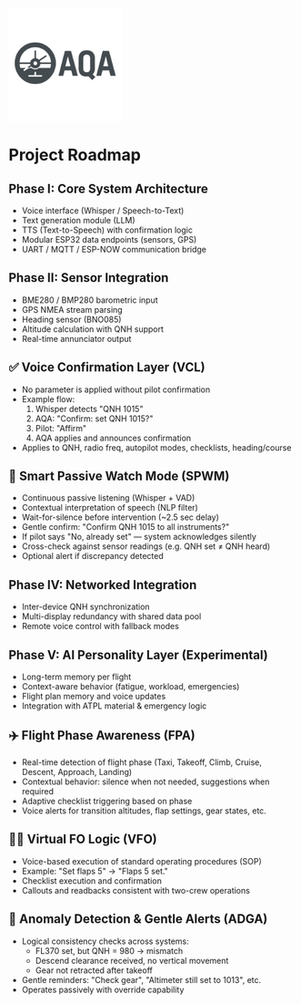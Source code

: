 
<p align="left">
  <img src="logo/aqa_logo.png" alt="AQA logo" width="200"/>
</p>

# Project Roadmap 

## Phase I: Core System Architecture
- Voice interface (Whisper / Speech-to-Text)
- Text generation module (LLM)
- TTS (Text-to-Speech) with confirmation logic
- Modular ESP32 data endpoints (sensors, GPS)
- UART / MQTT / ESP-NOW communication bridge

## Phase II: Sensor Integration
- BME280 / BMP280 barometric input
- GPS NMEA stream parsing
- Heading sensor (BNO085)
- Altitude calculation with QNH support
- Real-time annunciator output

## ✅ Voice Confirmation Layer (VCL)
- No parameter is applied without pilot confirmation
- Example flow:
  1. Whisper detects "QNH 1015"
  2. AQA: "Confirm: set QNH 1015?"
  3. Pilot: "Affirm"
  4. AQA applies and announces confirmation
- Applies to QNH, radio freq, autopilot modes, checklists, heading/course

## 🧠 Smart Passive Watch Mode (SPWM)
- Continuous passive listening (Whisper + VAD)
- Contextual interpretation of speech (NLP filter)
- Wait-for-silence before intervention (~2.5 sec delay)
- Gentle confirm: "Confirm QNH 1015 to all instruments?"
- If pilot says "No, already set" — system acknowledges silently
- Cross-check against sensor readings (e.g. QNH set ≠ QNH heard)
- Optional alert if discrepancy detected

## Phase IV: Networked Integration
- Inter-device QNH synchronization
- Multi-display redundancy with shared data pool
- Remote voice control with fallback modes

## Phase V: AI Personality Layer (Experimental)
- Long-term memory per flight
- Context-aware behavior (fatigue, workload, emergencies)
- Flight plan memory and voice updates
- Integration with ATPL material & emergency logic

## ✈️ Flight Phase Awareness (FPA)
- Real-time detection of flight phase (Taxi, Takeoff, Climb, Cruise, Descent, Approach, Landing)
- Contextual behavior: silence when not needed, suggestions when required
- Adaptive checklist triggering based on phase
- Voice alerts for transition altitudes, flap settings, gear states, etc.

## 👨‍✈️ Virtual FO Logic (VFO)
- Voice-based execution of standard operating procedures (SOP)
- Example: "Set flaps 5" → "Flaps 5 set."
- Checklist execution and confirmation
- Callouts and readbacks consistent with two-crew operations

## 🧪 Anomaly Detection & Gentle Alerts (ADGA)
- Logical consistency checks across systems:
  - FL370 set, but QNH = 980 → mismatch
  - Descend clearance received, no vertical movement
  - Gear not retracted after takeoff
- Gentle reminders: "Check gear", "Altimeter still set to 1013", etc.
- Operates passively with override capability
